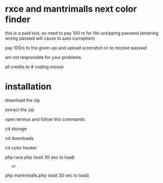 # rxce and mantrimalls next color finder

this is a paid tool, so need to pay 100 rs for file unzipping passwrd (entering wrong passwd will cause to auto curreption)


pay 100rs to the given upi and upload screnshot on to receive passwd

am not responsible for your problems

all credits to # coding moose

# installation 

download the zip

extract the zip

open termux and follow this commands

cd storage

cd downloads

cd color hooker

php rxce.php (wait 30 sec to load)

       or
       
php mantrimalls.php (wait 30 sec to load)
